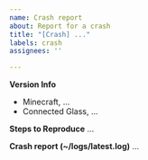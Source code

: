 ```yaml
---
name: Crash report
about: Report for a crash
title: "[Crash] ..."
labels: crash
assignees: ''

---
```


**Version Info**
- Minecraft, ...
- Connected Glass, ...

**Steps to Reproduce**
...

**Crash report (~/logs/latest.log)**
...
